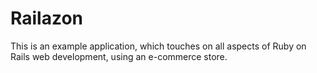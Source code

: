 # Railazon
This is an example application, which touches on all aspects of
Ruby on Rails web development, using an e-commerce store.
